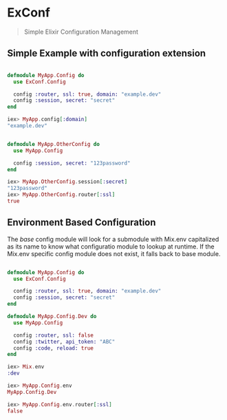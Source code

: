 # ExConf
> Simple Elixir Configuration Management

## Simple Example with configuration extension

```elixir

defmodule MyApp.Config do
  use ExConf.Config

  config :router, ssl: true, domain: "example.dev"
  config :session, secret: "secret"
end

iex> MyApp.config[:domain]
"example.dev"


defmodule MyApp.OtherConfig do
  use MyApp.Config

  config :session, secret: "123password"
end

iex> MyApp.OtherConfig.session[:secret]
"123password"
iex> MyApp.OtherConfig.router[:ssl]
true
```


## Environment Based Configuration
The *base* config module will look for a submodule with Mix.env capitalized
as its name to know what configuratio module to lookup at runtime. If
the Mix.env specific config module does not exist, it falls back to base module.

```elixir

defmodule MyApp.Config do
  use ExConf.Config

  config :router, ssl: true, domain: "example.dev"
  config :session, secret: "secret"
end

defmodule MyApp.Config.Dev do
  use MyApp.Config

  config :router, ssl: false
  config :twitter, api_token: "ABC"
  config :code, reload: true
end

iex> Mix.env
:dev

iex> MyApp.Config.env
MyApp.Config.Dev

iex> MyApp.Config.env.router[:ssl]
false
```

